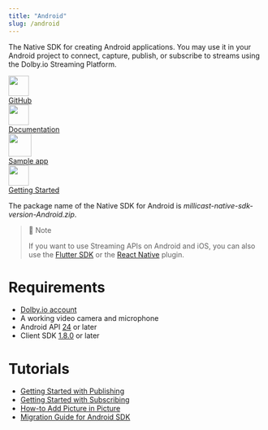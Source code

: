 ```yaml
---
title: "Android"
slug: /android
---
```

The Native SDK for creating Android applications. You may use it in your Android project to connect, capture, publish, or subscribe to streams using the Dolby.io Streaming Platform.

<div class="dolbyio-cards-container">
    <a class="dolbyio-card dolbyio-card-1" href="https://github.com/millicast/millicast-native-sdk/releases">
     <div class="dolbyio-card-image">
      <img width="40px" src="https://files.readme.io/3f65ad7-github_svg.svg"/>
    </div>
    <div class="dolbyio-card-header">GitHub</div>
    <div class="dolbyio-card-description">
    </div>
  </a>
  <a class="dolbyio-card dolbyio-card-2" href="https://millicast.github.io/doc/latest/android/index.html">
    <div class="dolbyio-card-image">
      <img width="40px" class="dolbyio-card-svg-icon" src="https://files.readme.io/049dc13-documentation_icon.svg"/>
    </div>
    <div class="dolbyio-card-header">Documentation</div>
    <div class="dolbyio-card-description">
    </div>
  </a>
    <a class="dolbyio-card dolbyio-card-3" href="https://github.com/millicast/millicast-android-sdk-sample-apps">
    <div class="dolbyio-card-image">
      <img width="45px" class="dolbyio-card-svg-icon" src="https://files.readme.io/0c11f2f-sampleapp_icon.svg"/>
    </div>
    <div class="dolbyio-card-header">Sample app</div>
    <div class="dolbyio-card-description">
    </div>
  </a>
  <a class="dolbyio-card dolbyio-card-4" href="/millicast/client-sdks/android-getting-started-with-publishing">
    <div class="dolbyio-card-image">
      <img width="40px" class="dolbyio-card-svg-icon" src="https://files.readme.io/dde6508-GettingStarted-default.svg"/>
    </div>
    <div class="dolbyio-card-header">Getting Started</div>
    <div class="dolbyio-card-description">
    </div>
  </a>
</div>



The package name of the Native SDK for Android is _millicast-native-sdk-version-Android.zip_.

> 📘 Note
> 
> If you want to use Streaming APIs on Android and iOS, you can also use the [Flutter SDK](/millicast/client-sdks/flutter.md) or the [React Native](/millicast/client-sdks/rn.md) plugin.

# Requirements

- [Dolby.io account](https://dashboard.dolby.io/signup)
- A working video camera and microphone
- Android API [24](https://developer.android.com/tools/releases/platforms#7.0) or later
- Client SDK [1.8.0](https://github.com/millicast/millicast-native-sdk/releases) or later
# Tutorials

- [Getting Started with Publishing](/millicast/client-sdks/android/android-how-to-add-picture-in-picture.mdx)
- [Getting Started with Subscribing](/millicast/client-sdks/android/android-getting-started-with-subscribing.md)
- [How-to Add Picture in Picture](/millicast/client-sdks/android/android-how-to-add-picture-in-picture.mdx)
- [Migration Guide for Android SDK](/millicast/client-sdks/android/android-sdk-migration-guide.mdx)
